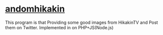 # [andomhikakin](https://twitter.com/randomhikakin)
This program is that Providing some good images from HikakinTV and Post them on Twitter.
Implemented in on PHP+JS(Node.js)
